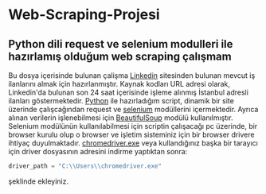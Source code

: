 # Web-Scraping-Projesi

## Python dili request ve selenium modulleri ile hazırlamış olduğum web scraping çalışmam

Bu dosya içerisinde bulunan çalişma [Linkedin](https://tr.linkedin.com/) sitesinden bulunan mevcut iş ilanlarını almak için hazırlanmıştır. Kaynak kodları URL adresi olarak, Linkedin'da bulunan son 24 saat içerisinde işleme alınmış İstanbul adresli ilanları göstermektedir. [Python](https://www.python.org/) ile hazırladığım script, dinamik bir site üzerinde çalışcağından request ve [selenium](https://selenium-python.readthedocs.io/) modüllerini içermektedir. Ayrıca alınan verilerin işlenebilmesi için [BeautifulSoup](https://beautiful-soup-4.readthedocs.io/en/latest/) modülü kullanılmıştır. Selenium modülünün kullanılabilmesi için scriptin çalışacağı pc üzerinde, bir browser kurulu olup o browser ve işletim sisteminiz için bir browser drivere ihtiyaç duyulmaktadır. [chromedriver.exe](https://chromedriver.storage.googleapis.com/index.html?path=104.0.5112.29/) veya kullandığınız başka bir tarayıcı için driver dosyasının adresini indirme yaptıktan sonra:
```python
driver_path = "C:\\Users\\chromedriver.exe"
```
şeklinde ekleyiniz.
